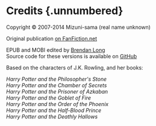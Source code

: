 # Credits {.unnumbered}

Copyright © 2007-2014 Mizuni-sama (real name unknown)

Original publication [on FanFiction.net](https://www.fanfiction.net/s/3766574/1/Prince-of-the-Dark-Kingdom)

EPUB and MOBI edited by [Brendan Long](mailto:self@brendanlong.com) \
Source code for these versions is available on [GitHub](https://github.com/brendanlong/prince-of-the-dark-kingdom)

Based on the characters of J.K. Rowling, and her books:

*Harry Potter and the Philosopher's Stone* \
*Harry Potter and the Chamber of Secrets* \
*Harry Potter and the Prisoner of Azkaban* \
*Harry Potter and the Goblet of Fire* \
*Harry Potter and the Order of the Phoenix* \
*Harry Potter and the Half-Blood Prince* \
*Harry Potter and the Deathly Hallows*

